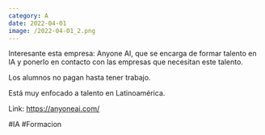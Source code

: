 ```yaml
--- 
category: A 
date: 2022-04-01 
image: /2022-04-01_2.png 
--- 
```


Interesante esta empresa: Anyone AI, que se encarga de formar talento en IA y ponerlo en contacto con las empresas que necesitan este talento. 

Los alumnos no pagan hasta tener trabajo. 

Está muy enfocado a talento en Latinoamérica.

Link: https://anyoneai.com/

#IA #Formacion